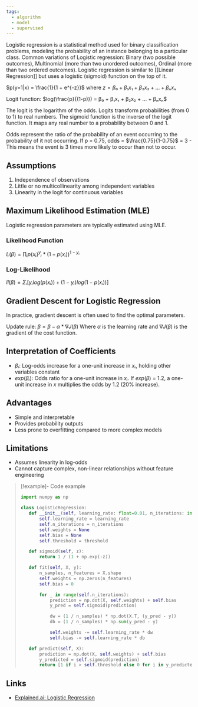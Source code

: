 ```yaml
---
tags:
  - algorithm
  - model
  - supervised
---
```

Logistic regression is a statistical method used for binary classification problems, modeling the probability of an instance belonging to a particular class. Common variations of Logistic regression: Binary (two possible outcomes), Multinomial (more than two unordered outcomes), Ordinal (more than two ordered outcomes).
Logistic regression is similar to [[Linear Regression]] but uses a logistic (sigmoid) function on the top of it.

$p(y=1|x) = \frac{1}{1 + e^{-z}}$
where $z = β₀ + β₁x₁ + β₂x₂ + ... + βₙxₙ$

Logit function: $log(\frac{p}{(1-p)}) = β₀ + β₁x₁ + β₂x₂ + ... + βₙxₙ$

The logit is the logarithm of the odds. Logits transform probabilities (from 0 to 1) to real numbers. The sigmoid function is the inverse of the logit function. It maps any real number to a probability between 0 and 1.

Odds represent the ratio of the probability of an event occurring to the probability of it not occurring.
If p = 0.75, odds = $\frac{0.75}{1-0.75}$ = 3 - This means the event is 3 times more likely to occur than not to occur.

## Assumptions
1. Independence of observations
2. Little or no multicollinearity among independent variables
3. Linearity in the logit for continuous variables

## Maximum Likelihood Estimation (MLE)
Logistic regression parameters are typically estimated using MLE.

### Likelihood Function
$L(β) = ∏ᵢ p(xᵢ)^yᵢ * (1-p(xᵢ))^{1-yᵢ}$

### Log-Likelihood
$ll(β) = Σᵢ [yᵢ log(p(xᵢ)) + (1-yᵢ) log(1-p(xᵢ))]$

## Gradient Descent for Logistic Regression

In practice, gradient descent is often used to find the optimal parameters.

Update rule: $β = β - α * ∇J(β)$
Where $α$ is the learning rate and $∇J(β)$ is the gradient of the cost function.

## Interpretation of Coefficients
- $βᵢ$: Log-odds increase for a one-unit increase in $xᵢ$, holding other variables constant
- $exp(βᵢ)$: Odds ratio for a one-unit increase in $xᵢ$. If $exp(β)$ = 1.2, a one-unit increase in $x$ multiplies the odds by 1.2 (20% increase).

## Advantages
- Simple and interpretable
- Provides probability outputs
- Less prone to overfitting compared to more complex models

## Limitations
- Assumes linearity in log-odds
- Cannot capture complex, non-linear relationships without feature engineering

> [!example]- Code example
> ```python
>import numpy as np
>
>class LogisticRegression:
>    def __init__(self, learning_rate: float=0.01, n_iterations: int=1000, threshold: float=0.5):
>        self.learning_rate = learning_rate
>        self.n_iterations = n_iterations
>        self.weights = None
>        self.bias = None
>        self.threshold = threshold
>
>    def sigmoid(self, z):
>        return 1 / (1 + np.exp(-z))
>
>    def fit(self, X, y):
>        n_samples, n_features = X.shape
>        self.weights = np.zeros(n_features)
>        self.bias = 0
>
>        for _ in range(self.n_iterations):
>            prediction = np.dot(X, self.weights) + self.bias
>            y_pred = self.sigmoid(prediction)
>
>            dw = (1 / n_samples) * np.dot(X.T, (y_pred - y))
>            db = (1 / n_samples) * np.sum(y_pred - y)
>
>            self.weights -= self.learning_rate * dw
>            self.bias -= self.learning_rate * db
>
>    def predict(self, X):
>        prediction = np.dot(X, self.weights) + self.bias
>        y_predicted = self.sigmoid(prediction)
>        return [1 if i > self.threshold else 0 for i in y_predicted]
> ```

## Links
* [Explained.ai: Logistic Regression](https://mlu-explain.github.io/logistic-regression/)
